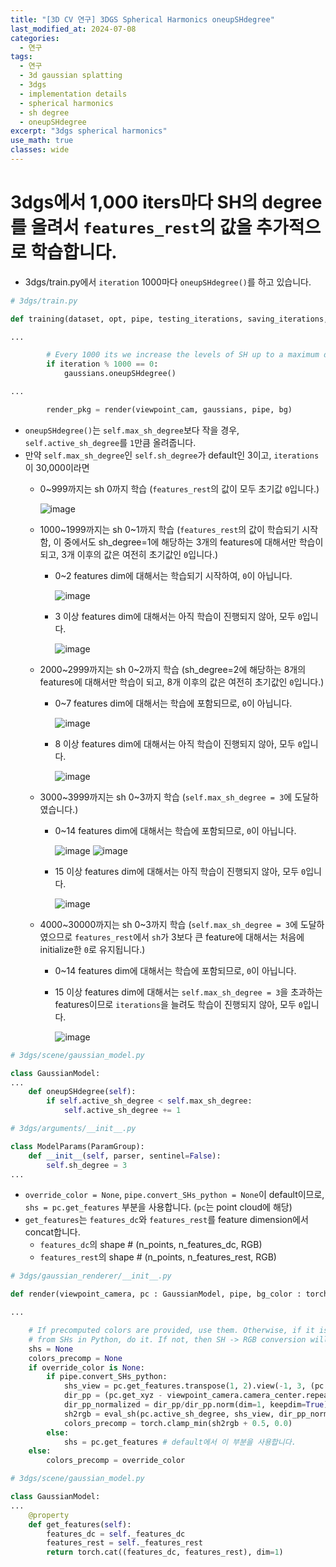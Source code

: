 ```yaml
---
title: "[3D CV 연구] 3DGS Spherical Harmonics oneupSHdegree"
last_modified_at: 2024-07-08
categories:
  - 연구
tags:
  - 연구
  - 3d gaussian splatting
  - 3dgs
  - implementation details
  - spherical harmonics
  - sh degree
  - oneupSHdegree
excerpt: "3dgs spherical harmonics"
use_math: true
classes: wide
---
```


# 3dgs에서 1,000 iters마다 SH의 degree를 올려서 `features_rest`의 값을 추가적으로 학습합니다.

- 3dgs/train.py에서 `iteration` 1000마다 `oneupSHdegree()`를 하고 있습니다.
  
```python
# 3dgs/train.py

def training(dataset, opt, pipe, testing_iterations, saving_iterations, checkpoint_iterations, checkpoint, debug_from):

...

        # Every 1000 its we increase the levels of SH up to a maximum degree
        if iteration % 1000 == 0:
            gaussians.oneupSHdegree()

...

        render_pkg = render(viewpoint_cam, gaussians, pipe, bg)
```

- `oneupSHdegree()`는 `self.max_sh_degree`보다 작을 경우, `self.active_sh_degree`를 `1`만큼 올려줍니다.
- 만약 `self.max_sh_degree`인 `self.sh_degree`가 default인 3이고, `iterations`이 30,000이라면
  - 0\~999까지는 sh 0까지 학습 (`features_rest`의 값이 모두 초기값 `0`입니다.)
    
    ![image](https://github.com/sandokim/sandokim.github.io/assets/74639652/dc77da22-6407-4a3c-97b9-7d4920acd41c)

  - 1000\~1999까지는 sh 0~1까지 학습 (`features_rest`의 값이 학습되기 시작함, 이 중에서도 sh_degree=1에 해당하는 3개의 features에 대해서만 학습이 되고, 3개 이후의 값은 여전히 초기값인 `0`입니다.)

    - 0\~2 features dim에 대해서는 학습되기 시작하여, `0`이 아닙니다.

       ![image](https://github.com/sandokim/sandokim.github.io/assets/74639652/785a52aa-d613-46bd-b16a-efa53d9f5565)

    - 3 이상 features dim에 대해서는 아직 학습이 진행되지 않아, 모두 `0`입니다.
    
      ![image](https://github.com/sandokim/sandokim.github.io/assets/74639652/d6480c18-fab8-4382-9b62-74adf3ceeafd)

  - 2000\~2999까지는 sh 0~2까지 학습 (sh_degree=2에 해당하는 8개의 features에 대해서만 학습이 되고, 8개 이후의 값은 여전히 초기값인 `0`입니다.)
    
    - 0\~7 features dim에 대해서는 학습에 포함되므로, `0`이 아닙니다.
   
      ![image](https://github.com/sandokim/sandokim.github.io/assets/74639652/fe52b193-4de9-40c8-8f22-d99b23335e0b)
   
    - 8 이상 features dim에 대해서는 아직 학습이 진행되지 않아, 모두 `0`입니다.
      
      ![image](https://github.com/sandokim/sandokim.github.io/assets/74639652/781e9a5c-e245-4353-8801-e163833c4033)

  - 3000\~3999까지는 sh 0~3까지 학습 (`self.max_sh_degree = 3`에 도달하였습니다.)

    - 0\~14 features dim에 대해서는 학습에 포함되므로, `0`이 아닙니다.

      ![image](https://github.com/sandokim/sandokim.github.io/assets/74639652/221d04a1-dbaa-4100-a16e-a686a2cbac24)
      ![image](https://github.com/sandokim/sandokim.github.io/assets/74639652/e89571e9-afce-4bed-8ce2-2df872727d20)

    - 15 이상 features dim에 대해서는 아직 학습이 진행되지 않아, 모두 `0`입니다.
   
      ![image](https://github.com/sandokim/sandokim.github.io/assets/74639652/2652e12e-59e8-49d2-883a-ef330a03bcb7)
    
  - 4000\~30000까지는 sh 0~3까지 학습 (`self.max_sh_degree = 3`에 도달하였으므로 `features_rest`에서 `sh`가 3보다 큰 feature에 대해서는 처음에 initialize한 `0`로 유지됩니다.)
 
    - 0\~14 features dim에 대해서는 학습에 포함되므로, `0`이 아닙니다.
    - 15 이상 features dim에 대해서는 `self.max_sh_degree = 3`을 초과하는 features이므로 `iterations`을 늘려도 학습이 진행되지 않아, 모두 `0`입니다.

      ![image](https://github.com/sandokim/sandokim.github.io/assets/74639652/35f9260a-6051-4a31-8e50-d95db47535fc)


```python
# 3dgs/scene/gaussian_model.py

class GaussianModel:
...
    def oneupSHdegree(self):
        if self.active_sh_degree < self.max_sh_degree:
            self.active_sh_degree += 1
```

```python
# 3dgs/arguments/__init__.py

class ModelParams(ParamGroup): 
    def __init__(self, parser, sentinel=False):
        self.sh_degree = 3
...
```

- `override_color = None`, `pipe.convert_SHs_python = None`이 default이므로, `shs = pc.get_features` 부분을 사용합니다. (`pc`는 point cloud에 해당)
- `get_features`는 `features_dc`와 `features_rest`를 feature dimension에서 concat합니다.
  - `features_dc`의 shape # (n_points, n_features_dc, RGB)
  - `features_rest`의  shape # (n_points, n_features_rest, RGB)

```python
# 3dgs/gaussian_renderer/__init__.py

def render(viewpoint_camera, pc : GaussianModel, pipe, bg_color : torch.Tensor, scaling_modifier = 1.0, override_color = None):

...

    # If precomputed colors are provided, use them. Otherwise, if it is desired to precompute colors
    # from SHs in Python, do it. If not, then SH -> RGB conversion will be done by rasterizer.
    shs = None
    colors_precomp = None
    if override_color is None:
        if pipe.convert_SHs_python:
            shs_view = pc.get_features.transpose(1, 2).view(-1, 3, (pc.max_sh_degree+1)**2)
            dir_pp = (pc.get_xyz - viewpoint_camera.camera_center.repeat(pc.get_features.shape[0], 1))
            dir_pp_normalized = dir_pp/dir_pp.norm(dim=1, keepdim=True)
            sh2rgb = eval_sh(pc.active_sh_degree, shs_view, dir_pp_normalized)
            colors_precomp = torch.clamp_min(sh2rgb + 0.5, 0.0)
        else:
            shs = pc.get_features # default에서 이 부분을 사용합니다.
    else:
        colors_precomp = override_color

```

```python
# 3dgs/scene/gaussian_model.py

class GaussianModel:
...
    @property
    def get_features(self):
        features_dc = self._features_dc
        features_rest = self._features_rest
        return torch.cat((features_dc, features_rest), dim=1)
```










